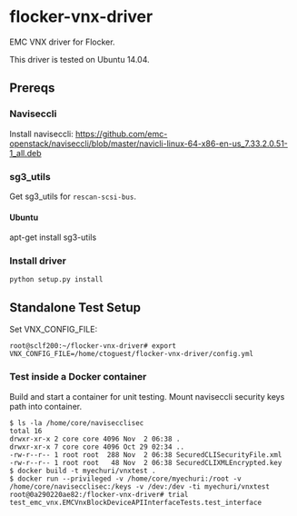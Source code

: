 # flocker-vnx-driver
EMC VNX driver for Flocker.

This driver is tested on Ubuntu 14.04.

## Prereqs

### Naviseccli

Install naviseccli: https://github.com/emc-openstack/naviseccli/blob/master/navicli-linux-64-x86-en-us_7.33.2.0.51-1_all.deb

### sg3_utils


Get sg3_utils for ``rescan-scsi-bus``.

#### Ubuntu

apt-get install sg3-utils

### Install driver

```
python setup.py install
```

## Standalone Test Setup

Set VNX_CONFIG_FILE:

```
root@sclf200:~/flocker-vnx-driver# export VNX_CONFIG_FILE=/home/ctoguest/flocker-vnx-driver/config.yml
```

### Test inside a Docker container

Build and start a container for unit testing.  Mount naviseccli security keys path into container.

```
$ ls -la /home/core/navisecclisec
total 16
drwxr-xr-x 2 core core 4096 Nov  2 06:38 .
drwxr-xr-x 7 core core 4096 Oct 29 02:34 ..
-rw-r--r-- 1 root root  288 Nov  2 06:38 SecuredCLISecurityFile.xml
-rw-r--r-- 1 root root   48 Nov  2 06:38 SecuredCLIXMLEncrypted.key
$ docker build -t myechuri/vnxtest .
$ docker run --privileged -v /home/core/myechuri:/root -v /home/core/navisecclisec:/keys -v /dev:/dev -ti myechuri/vnxtest
root@0a290220ae82:/flocker-vnx-driver# trial test_emc_vnx.EMCVnxBlockDeviceAPIInterfaceTests.test_interface
```
